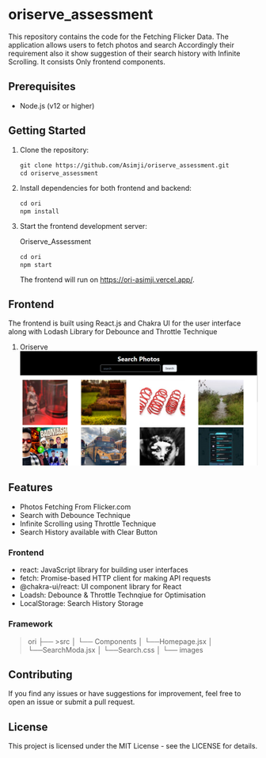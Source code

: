 # oriserve_assessment

This repository contains the code for the Fetching Flicker Data. The application allows users to fetch photos and search Accordingly their requirement also it show suggestion of their search history with Infinite Scrolling. It consists Only frontend components.

## Prerequisites

- Node.js (v12 or higher)

## Getting Started

1. Clone the repository:
    ```
    git clone https://github.com/Asimji/oriserve_assessment.git
    cd oriserve_assessment
    ```


2. Install dependencies for both frontend and backend:

    
    ```
    cd ori
    npm install
    ```




4. Start the frontend development server:

   Oriserve_Assessment
    ```
    cd ori
    npm start
    ```
    The frontend will run on https://ori-asimji.vercel.app/.

               





## Frontend

The frontend is built using React.js and Chakra UI for the user interface along with Lodash Library for Debounce and Throttle Technique
1. Oriserve 
![Homepage](./ori/src/images/ori.png)




## Features
- Photos Fetching From Flicker.com
- Search with Debounce Technique
- Infinite Scrolling using Throttle Technique
- Search History available with Clear Button

### Frontend

- react: JavaScript library for building user interfaces
- fetch: Promise-based HTTP client for making API requests
- @chakra-ui/react: UI component library for React
- Loadsh: Debounce & Throttle Technqiue for Optimisation
- LocalStorage: Search History Storage 

### Framework 
>ori
├── >src
│    └── Components
│                  └──Homepage.jsx
│                  └──SearchModa.jsx
│                  └──Search.css
│    └── images

   


## Contributing

If you find any issues or have suggestions for improvement, feel free to open an issue or submit a pull request.

## License

This project is licensed under the MIT License - see the LICENSE for details.
